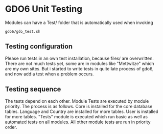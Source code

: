 # GDO6 Unit Testing

Modules can have a Test/ folder that is automatically used when invoking

    gdo6/gdo_test.sh

## Testing configuration

Please run tests in an own test installation, because files/ are overwritten.
There are not much tests yet, some are in modules like "Mettwitze" which are my own sites. But i started to write tests in quite late process of gdo6, and now add a test when a problem occurs. 


## Testing sequence

The tests depend on each other.
Module Tests are executed by module priority.
The process is as follows.
Core is installed for the core database tables.
Language and Country are installed for more tables.
User is installed for more tables.
"Tests" module is executed which run basic as well as automated tests on all modules.
All other module tests are run in priority order.
